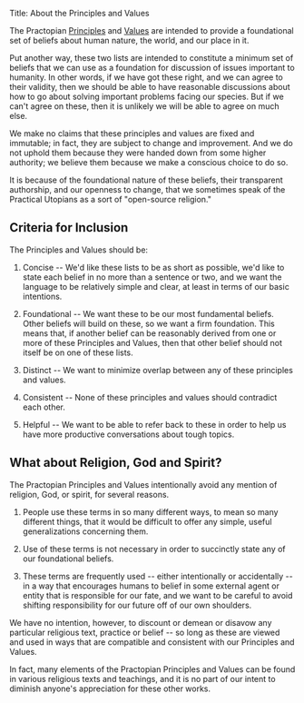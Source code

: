 Title: About the Principles and Values

The Practopian [Principles][] and [Values][] are intended to provide a foundational set of beliefs about human nature, the world, and our place in it. 

Put another way, these two lists are intended to constitute a minimum set of beliefs that we can use as a foundation for discussion of issues important to humanity. In other words, if we have got these right, and we can agree to their validity, then we should be able to have reasonable discussions about how to go about solving important problems facing our species. But if we can't agree on these, then it is unlikely we will be able to agree on much else. 

We make no claims that these principles and values are fixed and immutable; in fact, they are subject to change and improvement. And we do not uphold them because they were handed down from some higher authority; we believe them because we make a conscious choice to do so. 

It is because of the foundational nature of these beliefs, their transparent authorship, and our openness to change, that we sometimes speak of the Practical Utopians as a sort of "open-source religion." 

## Criteria for Inclusion

The Principles and Values should be:

1. Concise -- We'd like these lists to be as short as possible, we'd like to state each belief in no more than a sentence or two, and we want the language to be relatively simple and clear, at least in terms of our basic intentions. 

2. Foundational -- We want these to be our most fundamental beliefs. Other beliefs will build on these, so we want a firm foundation. This means that, if another belief can be reasonably derived from one or more of these Principles and Values, then that other belief should not itself be on one of these lists. 

3. Distinct -- We want to minimize overlap between any of these principles and values. 

4. Consistent -- None of these principles and values should contradict each other. 

5. Helpful -- We want to be able to refer back to these in order to help us have more productive conversations about tough topics.  

## What about Religion, God and Spirit?

The Practopian Principles and Values intentionally avoid any mention of religion, God, or spirit, for several reasons.

1. People use these terms in so many different ways, to mean so many different things, that it would be difficult to offer any simple, useful generalizations concerning them. 

2. Use of these terms is not necessary in order to succinctly state any of our foundational beliefs. 

3. These terms are frequently used -- either intentionally or accidentally -- in a way that encourages humans to belief in some external agent or entity that is responsible for our fate, and we want to be careful to avoid shifting responsibility for our future off of our own shoulders. 

We have no intention, however, to discount or demean or disavow any particular religious text, practice or belief -- so long as these are viewed and used in ways that are compatible and consistent with our Principles and Values. 

In fact, many elements of the Practopian Principles and Values can be found in various religious texts and teachings, and it is no part of our intent to diminish anyone's appreciation for these other works. 


[mission]:    mission.html
[principles]: principles.html
[values]:     values.html
